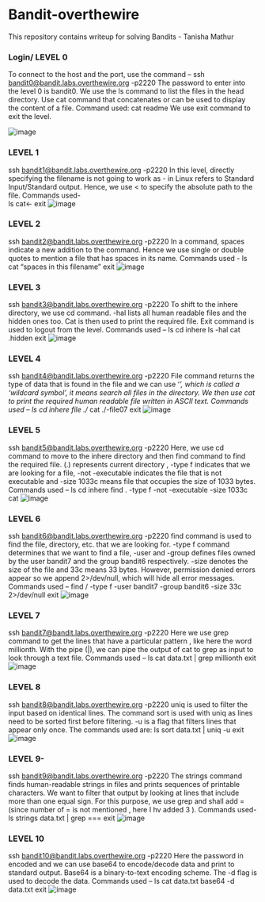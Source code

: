 # Bandit-overthewire

This repository contains writeup for solving Bandits - Tanisha Mathur
### Login/ LEVEL 0
To connect to the host and the port, use the command –
ssh bandit0@bandit.labs.overthewire.org -p2220
The password to enter into the level 0 is bandit0.
We use the ls command to list the files in the head directory. Use cat command that concatenates or can be used to display the content of a file.
Command used: cat readme
We use exit command to exit the level.

![image](https://github.com/user-attachments/assets/0acfb2da-f23b-4596-b851-2aedd228fb03)


 
### LEVEL 1
ssh bandit1@bandit.labs.overthewire.org -p2220
In this level, directly specifying the filename is not going to work as - in Linux refers to Standard Input/Standard output. Hence, we use < to specify the absolute path to the file.
Commands used-  
 ls        cat<-     	exit
 ![image](https://github.com/user-attachments/assets/622e9bfb-8350-438d-b1df-ab3181fae65d)

 
### LEVEL 2
ssh bandit2@bandit.labs.overthewire.org -p2220
In a command, spaces indicate a new addition to the command. Hence we use single or double quotes to mention a file that has spaces in its name.
Commands used -
  ls 	cat “spaces in this filename”   	exit
  ![image](https://github.com/user-attachments/assets/dca67562-fcc6-479b-9bdb-fdb53c8183ce)

 
 ### LEVEL 3
ssh bandit3@bandit.labs.overthewire.org -p2220
To shift to the inhere directory, we use cd command. -hal lists all human readable files and the hidden ones too. Cat is then used to print the required file. Exit command is used to logout from the level.
Commands used – ls 	cd inhere 	ls -hal    cat .hidden   	exit
![image](https://github.com/user-attachments/assets/4e1e51f1-9968-4cdc-8d52-7effe70e35f4)


 
 
### LEVEL 4
ssh bandit4@bandit.labs.overthewire.org -p2220
File command returns the type of data that is found in the file and we can use ‘*’, which is called a ‘wildcard symbol’, it means search all files in the directory. We then use cat to print the required human readable file written in ASCII text.
Commands used – ls	cd inhere 	file ./*  	cat ./-file07    	exit
 ![image](https://github.com/user-attachments/assets/38fcbaad-72bb-475b-a56f-d49e5e6f6913)

 


### LEVEL 5
ssh bandit5@bandit.labs.overthewire.org -p2220
Here, we use cd command to move to the inhere directory and then find command to find the required file. (.) represents current directory , -type f indicates that we are looking for a file, -not -executable indicates the file that is not executable and -size 1033c means file that occupies the size of 1033 bytes.
Commands used – ls   cd inhere    find . -type f -not -executable -size 1033c   cat
![image](https://github.com/user-attachments/assets/20ff654c-f0ab-4021-a0e1-7bff5eb99d8a)

 
 
 ### LEVEL 6
ssh bandit6@bandit.labs.overthewire.org -p2220
find command is used to find the file, directory, etc. that we are looking for.                -type f command determines that we want to find a file, -user and -group defines files owned by the user bandit7 and  the group bandit6 respectively.    	-size denotes the size of the file and 33c means 33 bytes. However, permission denied errors appear so we append 2>/dev/null, which will hide all error messages.
Commands used – find / -type f -user bandit7 -group bandit6 -size 33c 2>/dev/null    	exit
 ![image](https://github.com/user-attachments/assets/f99e0371-5802-43d6-ac47-ece9f9182ff8)

 
 ### LEVEL 7
ssh bandit7@bandit.labs.overthewire.org -p2220
Here we use grep command to get the lines that have a particular pattern , like here the word millionth. With the pipe (|), we can pipe the output of cat to grep as input to look through a text file.
Commands used – ls 	cat data.txt | grep millionth   	exit
![image](https://github.com/user-attachments/assets/ffe69f9f-e58b-475d-b8e3-6623a4f88c85)

 
 
### LEVEL 8
ssh bandit8@bandit.labs.overthewire.org -p2220
uniq is used to filter the input based on identical lines. The command sort is used with uniq as lines need to be sorted first before filtering. -u is a flag that filters lines that appear only once.
The commands used are: ls    	 sort data.txt | uniq -u          	exit
![image](https://github.com/user-attachments/assets/7e9d1315-c62e-4ad6-918b-f260c5a756c3)

 
 
### LEVEL 9-
ssh bandit9@bandit.labs.overthewire.org -p2220
The strings command finds human-readable strings in files and prints sequences of printable characters. We want to filter that output by looking at lines that include more than one equal sign. For this purpose, we use grep and shall add =  (since number of = is not mentioned , here I hv added 3 ).
Commands used- ls 	strings data.txt | grep ===      	exit
![image](https://github.com/user-attachments/assets/667bd6f1-1211-4c97-af88-be582943e947)

 
 
### LEVEL 10
ssh bandit10@bandit.labs.overthewire.org -p2220
Here the password in encoded and we can use base64 to encode/decode data and print to standard output. Base64 is a binary-to-text encoding scheme. The -d flag is used to decode the data.
Commands used – ls  cat data.txt  	base64 -d data.txt  	exit
![image](https://github.com/user-attachments/assets/ed688d44-2b42-445e-996f-9f0be4c8e399)

 
 
 
 
 
 

